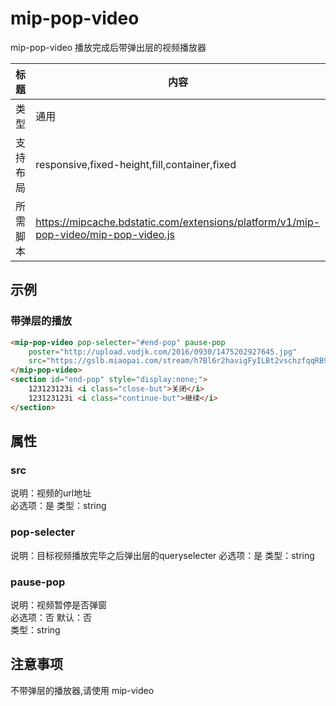 # mip-pop-video
mip-pop-video 播放完成后带弹出层的视频播放器

标题|内容
----|----
类型|通用
支持布局|responsive,fixed-height,fill,container,fixed
所需脚本|https://mipcache.bdstatic.com/extensions/platform/v1/mip-pop-video/mip-pop-video.js
## 示例

### 带弹层的播放
```html
<mip-pop-video pop-selecter="#end-pop" pause-pop
    poster="http://upload.vodjk.com/2016/0930/1475202927645.jpg"
    src="https://gslb.miaopai.com/stream/h7Bl6r2havigFyILBt2vschzfqqRB97L.mp4?ssig=b54fd220dfd24fe6cb9bf5f07d72b904&time_stamp=1498546980748&cookie_id=&vend=1&os=1&partner=1&platform=2&cookie_id=&refer=miaopai&scid=h7Bl6r2havigFyILBt2vschzfqqRB97L">
</mip-pop-video>
<section id="end-pop" style="display:none;">
    123123123i <i class="close-but">关闭</i>
    123123123i <i class="continue-but">继续</i>
</section>
``` 

## 属性

### src
说明：视频的url地址  
必选项：是
类型：string

### pop-selecter
说明：目标视频播放完毕之后弹出层的queryselecter
必选项：是
类型：string

### pause-pop
说明：视频暂停是否弹窗  
必选项：否
默认：否  
类型：string

## 注意事项  
不带弹层的播放器,请使用 mip-video
